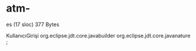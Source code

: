 # atm-
es (17 sloc)  377 Bytes

<?xml version="1.0" encoding="UTF-8"?>
<projectDescription>
	<name>KullanıcıGirişi</name>
	<comment></comment>
	<projects>
	</projects>
	<buildSpec>
		<buildCommand>
			<name>org.eclipse.jdt.core.javabuilder</name>
			<arguments>
			</arguments>
		</buildCommand>
	</buildSpec>
	<natures>
		<nature>org.eclipse.jdt.core.javanature</nature>
	</natures>
</projectDescription>;

